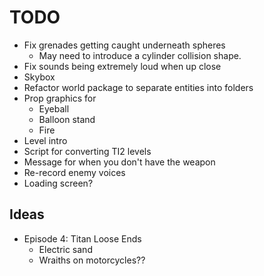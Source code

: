 # TODO
- Fix grenades getting caught underneath spheres
  - May need to introduce a cylinder collision shape.
- Fix sounds being extremely loud when up close
- Skybox
- Refactor world package to separate entities into folders
- Prop graphics for
  - Eyeball
  - Balloon stand
  - Fire
- Level intro
- Script for converting TI2 levels
- Message for when you don't have the weapon
- Re-record enemy voices
- Loading screen?

## Ideas

- Episode 4: Titan Loose Ends
  - Electric sand
  - Wraiths on motorcycles??
